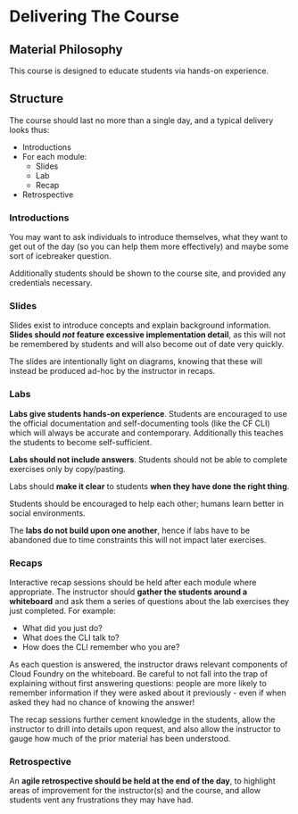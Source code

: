 # Delivering The Course

## Material Philosophy

This course is designed to educate students via hands-on experience.

## Structure

The course should last no more than a single day, and a typical delivery looks thus:

* Introductions
* For each module:
  * Slides
  * Lab
  * Recap
* Retrospective

### Introductions

You may want to ask individuals to introduce themselves, what they want to get out of the day (so you can help them more effectively) and maybe some sort of icebreaker question.

Additionally students should be shown to the course site, and provided any credentials necessary.

### Slides

Slides exist to introduce concepts and explain background information. **Slides should _not_ feature excessive implementation detail**, as this will not be remembered by students and will also become out of date very quickly.

The slides are intentionally light on diagrams, knowing that these will instead be produced ad-hoc by the instructor in recaps.

### Labs

**Labs give students hands-on experience**. Students are encouraged to use the official documentation and self-documenting tools (like the CF CLI) which will always be accurate and contemporary. Additionally this teaches the students to become self-sufficient.

**Labs should not include answers**. Students should not be able to complete exercises only by copy/pasting.

Labs should **make it clear** to students **when they have done the right thing**.

Students should be encouraged to help each other; humans learn better in social environments.

The **labs do not build upon one another**, hence if labs have to be abandoned due to time constraints this will not impact later exercises.

### Recaps

Interactive recap sessions should be held after each module where appropriate. The instructor should **gather the students around a whiteboard** and ask them a series of questions about the lab exercises they just completed. For example:

* What did you just do?
* What does the CLI talk to?
* How does the CLI remember who you are?

As each question is answered, the instructor draws relevant components of Cloud Foundry on the whiteboard. Be careful to not fall into the trap of explaining without first answering questions: people are more likely to remember information if they were asked about it previously - even if when asked they had no chance of knowing the answer!

The recap sessions further cement knowledge in the students, allow the instructor to drill into details upon request, and also allow the instructor to gauge how much of the prior material has been understood.

### Retrospective

An **agile retrospective should be held at the end of the day**, to highlight areas of improvement for the instructor(s) and the course, and allow students vent any frustrations they may have had.
